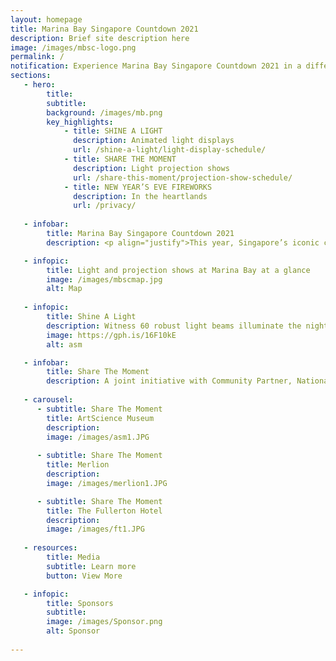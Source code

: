 ```yaml
---
layout: homepage
title: Marina Bay Singapore Countdown 2021
description: Brief site description here
image: /images/mbsc-logo.png
permalink: /
notification: Experience Marina Bay Singapore Countdown 2021 in a different light!
sections:
   - hero:
        title: 
        subtitle: 
        background: /images/mb.png
        key_highlights:
            - title: SHINE A LIGHT 
              description: Animated light displays
              url: /shine-a-light/light-display-schedule/
            - title: SHARE THE MOMENT
              description: Light projection shows
              url: /share-this-moment/projection-show-schedule/
            - title: NEW YEAR’S EVE FIREWORKS
              description: In the heartlands
              url: /privacy/
                        
   - infobar:
        title: Marina Bay Singapore Countdown 2021 
        description: <p align="justify">This year, Singapore’s iconic countdown event, Marina Bay Singapore Countdown (MBSC) 2021, takes on a unique format to bring people from all walks of life together to reflect on 2020 and to celebrate our hopes and aspirations for the coming year.</p>

   - infopic:
        title: Light and projection shows at Marina Bay at a glance
        image: /images/mbscmap.jpg
        alt: Map
        
   - infopic:
        title: Shine A Light 
        description: Witness 60 robust light beams illuminate the night sky above The Promontory for Shine A Light! Replacing the traditional fireworks, these light beams serve as a guiding beacon and energising reminder for everyone to focus on the positives in the face of adversity.
        image: https://gph.is/16F10kE
        alt: asm

   - infobar:
        title: Share The Moment
        description: A joint initiative with Community Partner, National Volunteer and Philanthropy Centre (NVPC), the Share the Moment campaign is a community engagement project that showcases co-created artworks through projection mapping sequences on iconic facades in Marina Bay. Through these projection shows, we hope to celebrate the selflessness and resilience of the community, and continue to nurture the spirit of giving in the year ahead.
   
   - carousel:
      - subtitle: Share The Moment 
        title: ArtScience Museum
        description:
        image: /images/asm1.JPG 
        
      - subtitle: Share The Moment 
        title: Merlion
        description:
        image: /images/merlion1.JPG 

      - subtitle: Share The Moment 
        title: The Fullerton Hotel
        description:
        image: /images/ft1.JPG  
        
   - resources:
        title: Media
        subtitle: Learn more
        button: View More

   - infopic:
        title: Sponsors
        subtitle:
        image: /images/Sponsor.png
        alt: Sponsor  
        
---
```

